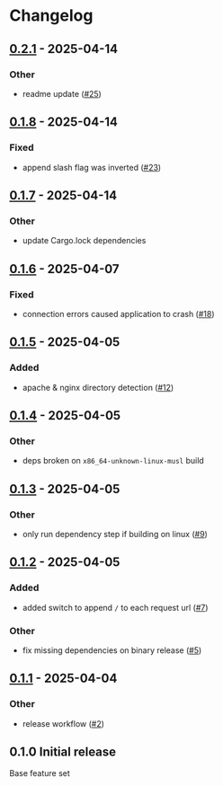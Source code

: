 # Changelog

## [0.2.1](https://github.com/lilith-roth/web-dump-rs/compare/v0.2.0...v0.2.1) - 2025-04-14

### Other

- readme update ([#25](https://github.com/lilith-roth/web-dump-rs/pull/25))

## [0.1.8](https://github.com/lilith-roth/web-dump-rs/compare/v0.1.7...v0.1.8) - 2025-04-14

### Fixed

- append slash flag was inverted ([#23](https://github.com/lilith-roth/web-dump-rs/pull/23))

## [0.1.7](https://github.com/lilith-roth/web-dump-rs/compare/v0.1.6...v0.1.7) - 2025-04-14

### Other

- update Cargo.lock dependencies

## [0.1.6](https://github.com/lilith-roth/web-dump-rs/compare/v0.1.5...v0.1.6) - 2025-04-07

### Fixed

- connection errors caused application to crash ([#18](https://github.com/lilith-roth/web-dump-rs/pull/18))

## [0.1.5](https://github.com/lilith-roth/web-dump-rs/compare/v0.1.4...v0.1.5) - 2025-04-05

### Added

- apache & nginx directory detection ([#12](https://github.com/lilith-roth/web-dump-rs/pull/12))

## [0.1.4](https://github.com/lilith-roth/web-dump-rs/compare/v0.1.3...v0.1.4) - 2025-04-05

### Other

- deps broken on `x86_64-unknown-linux-musl` build

## [0.1.3](https://github.com/lilith-roth/web-dump-rs/compare/v0.1.2...v0.1.3) - 2025-04-05

### Other

- only run dependency step if building on linux ([#9](https://github.com/lilith-roth/web-dump-rs/pull/9))

## [0.1.2](https://github.com/lilith-roth/web-dump-rs/compare/v0.1.1...v0.1.2) - 2025-04-05

### Added

- added switch to append `/` to each request url ([#7](https://github.com/lilith-roth/web-dump-rs/pull/7))

### Other

- fix missing dependencies on binary release ([#5](https://github.com/lilith-roth/web-dump-rs/pull/5))

## [0.1.1](https://github.com/lilith-roth/web-dump-rs/compare/v0.1.0...v0.1.1) - 2025-04-04

### Other

- release workflow ([#2](https://github.com/lilith-roth/web-dump-rs/pull/2))

## 0.1.0 Initial release

Base feature set
